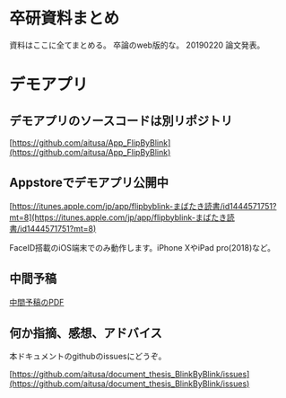 # 卒研資料まとめ
資料はここに全てまとめる。
卒論のweb版的な。
20190220 論文発表。

# デモアプリ
## デモアプリのソースコードは別リポジトリ
[https://github.com/aitusa/App_FlipByBlink](https://github.com/aitusa/App_FlipByBlink)

## Appstoreでデモアプリ公開中
[https://itunes.apple.com/jp/app/flipbyblink-まばたき読書/id1444571751?mt=8](https://itunes.apple.com/jp/app/flipbyblink-まばたき読書/id1444571751?mt=8)

FaceID搭載のiOS端末でのみ動作します。iPhone XやiPad pro(2018)など。

## 中間予稿
[中間予稿のPDF](中間予稿.pdf)

## 何か指摘、感想、アドバイス
本ドキュメントのgithubのissuesにどうぞ。

[https://github.com/aitusa/document_thesis_BlinkByBlink/issues](https://github.com/aitusa/document_thesis_BlinkByBlink/issues)

